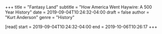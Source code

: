 +++
title = "Fantasy Land"
subtitle = "How America Went Haywire: A 500 Year History"
date = 2019-09-04T10:24:32-04:00
draft = false
author = "Kurt Anderson"
genre = "History"

[read]
  start = 2019-09-04T10:24:32-04:00
  end = 2019-10-06T10:26:17
+++

